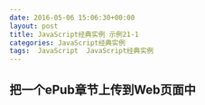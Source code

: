 ```yaml
---
date: 2016-05-06 15:06:30+00:00
layout: post
title: JavaScript经典实例 示例21-1
categories: JavaScript经典实例
tags:  JavaScript  JavaScript经典实例
---
```

把一个ePub章节上传到Web页面中
----------------

<html>
    <head>
        <title>ePub Reader</title>
        <meta charset="utf-8" />
        <style>
            #result
            {
                width: 500px;
                margin: 30px;
            }
            
        </style>
        <script>
            window.onload = function() {
                var inputElement = document.getElementById("file");
                
                inputElement.addEventListener('change', handleFiles, false);
            }
            
            function handleFiles() {
                var fileList = this.files,
                    reader = new FileReader();
                    
                reader.onload = loadFile;
                reader.readAsText(fileList[0]);
            }
            
            function loadFile() {
                
                // 查找文档中的body部分
                var parser = new DOMParser(),
                    xml = parser.parseFromString(this.result,'text/xml'),
                    content = xml.getElementsByTagName('body');
                
                // 如果找到，提取body元素的innerHTML
                if (content.length > 0) {
                    var ct = content[0].innerHTML,
                        title = document.getElementById('bookTitle').value;
                        
                    title = '<h2>' + title + '</title>';
                    document.getElementById('result').innerHTML = title + ct;
                }
            }
        </script>
    </head>
    <body>
        <form>
            <label for="title">Title:</label>
            <input type="text" id="bookTitle" /></br ><br />
            <label for="file">File:</label> <input type="file" id="file" /><br />
        </form>
        <div id="result"></div>
    </body>
</html>

源码如下：

{% highlight html linenos %}
<!DOCTYPE html>
<html>
    <head>
        <title>ePub Reader</title>
        <meta charset="utf-8" />
        <style>
            #result
            {
                width: 500px;
                margin: 30px;
            }
            
        </style>
        <script>
            window.onload = function() {
                var inputElement = document.getElementById("file");
                
                inputElement.addEventListener('change', handleFiles, false);
            }
            
            function handleFiles() {
                var fileList = this.files,
                    reader = new FileReader();
                    
                reader.onload = loadFile;
                reader.readAsText(fileList[0]);
            }
            
            function loadFile() {
                
                // 查找文档中的body部分
                var parser = new DOMParser(),
                    xml = parser.parseFromString(this.result,'text/xml'),
                    content = xml.getElementsByTagName('body');
                
                // 如果找到，提取body元素的innerHTML
                if (content.length > 0) {
                    var ct = content[0].innerHTML,
                        title = document.getElementById('bookTitle').value;
                        
                    title = '<h2>' + title + '</title>';
                    document.getElementById('result').innerHTML = title + ct;
                }
            }
        </script>
    </head>
    <body>
        <form>
            <label for="title">Title:</label>
            <input type="text" id="bookTitle" /></br ><br />
            <label for="file">File:</label> <input type="file" id="file" /><br />
        </form>
        <div id="result"></div>
    </body>
</html>
{% endhighlight %}
